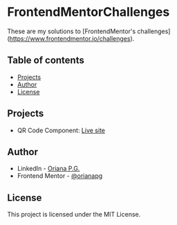# FrontendMentorChallenges
These are my solutions to [FrontendMentor's challenges] (https://www.frontendmentor.io/challenges).

## Table of contents

- [Projects](#projects)
- [Author](#author)
- [License](#license)

## Projects

- QR Code Component: [Live site](https://qr-code-component-orianapg.vercel.app/)

## Author

- LinkedIn - [Oriana P.G.](https://www.linkedin.com/in/orianapg/)
- Frontend Mentor - [@orianapg](https://www.frontendmentor.io/profile/orianapg)

## License

This project is licensed under the MIT License.
